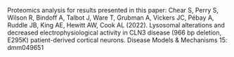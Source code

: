Proteomics analysis for results  presented in this paper: Chear S, Perry S, Wilson R, Bindoff A, Talbot J, Ware T, Grubman A, Vickers JC, Pébay A, Ruddle JB, King AE, Hewitt AW, Cook AL (2022). Lysosomal alterations and decreased electrophysiological activity in CLN3 disease (966 bp deletion, E295K) patient-derived cortical neurons. Disease Models & Mechanisms 15: dmm049651
